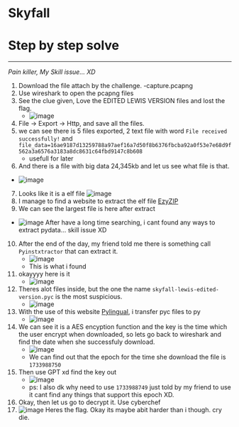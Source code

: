 # Skyfall
# Step by step solve
---
*Pain killer, My Skill issue... XD*
1. Download the file attach by the challenge.
   -capture.pcapng
2. Use wireshark to open the pcapng files
3. See the clue given, Love the EDITED LEWIS VERSION files and lost the flag.
   - ![image](https://github.com/user-attachments/assets/9ec25fe0-ecd3-4587-a4e7-5887377fbfbe)
4. File -> Export -> Http, and save all the files.
5. we can see there is 5 files exported, 2 text file with word ```File received successfully!``` and ```file_data=16ae9187d13259788a97aef16a7d50f8b6376fbcba92a0f53e7e68d9f562a3a6576a3183a8dc8631c64fbd9147c8b608```
   - usefull for later
6. And there is a file with big data 24,345kb and let us see what file is that.
  - ![image](https://github.com/user-attachments/assets/395b8f53-8888-4af0-bf28-ae6f5b156992)
7. Looks like it is a elf file
  ![image](https://github.com/user-attachments/assets/a9223eb5-5494-4476-b76e-94ca61886bab)
8. I manage to find a website to extract the elf file [EzyZIP](https://www.ezyzip.com/open-extract-elf-file.html#)
9. We can see the largest file is here after extract
  - ![image](https://github.com/user-attachments/assets/d61f4dc0-bd2e-4e85-922c-cbaaa903fb5e)
    After have a long time searching, i cant found any ways to extract pydata... skill issue XD
10. After the end of the day, my friend told me there is something call ```Pyinstxtractor``` that can extract it.
    - ![image](https://github.com/user-attachments/assets/647ba1e4-5257-4eae-8e27-94885a3b018b)
    - This is what i found
11. okayyyy here is it
    - ![image](https://github.com/user-attachments/assets/839516f6-2d26-4c28-af8e-cfbd172314e6)
12. Theres alot files inside, but the one the name ```skyfall-lewis-edited-version.pyc``` is the most suspicious.
    - ![image](https://github.com/user-attachments/assets/b3e6721f-12fd-4eba-a1fc-7d8d92ac3bc0)
13. With the use of this website [Pylingual](https://pylingual.io/), i transfer pyc files to py
    - ![image](https://github.com/user-attachments/assets/575f7882-fe26-4d1c-91f5-69de17c6099c)
14. We can see it is a AES encyption function and the key is the time which the user encrypt when downloaded, so lets go back to wireshark and find the date when she successfuly download.
    - ![image](https://github.com/user-attachments/assets/f286e913-9441-4f6b-8273-1b7df152b17d)
    - We can find out that the epoch for the time she download the file is ```1733988750```
15. Then use GPT xd find the key out
    - ![image](https://github.com/user-attachments/assets/c5d87093-080a-410e-b361-ce07d7c64747)
    - ps: I also dk why need to use ```1733988749``` just told by my friend to use it cant find any things that support this epoch XD.
15. Okay, then let us go to decrypt it. Use cyberchef
16. ![image](https://github.com/user-attachments/assets/0a6837ae-ddf5-41d3-a810-7318c56a4607)
    Heres the flag.
Okay its maybe abit harder than i though. cry die.






